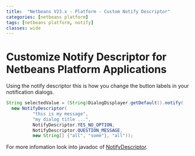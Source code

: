 ```yaml
---
title:  "Netbeans V23.x - Platform - Custom Notify Descriptor"
categories: [netbeans platform]
tags: [netbeans platform, notify]
classes: wide
---
```


# Customize Notify Descriptor for Netbeans Platform Applications


Using the notify descriptor this is how you change the button labels in your notification dialogs. 

```java
String selectedValue = (String)DialogDisplayer.getDefault().notify(
  new NotifyDescriptor(
          "this is my message",
          "my dialog title ...", 
          NotifyDescriptor.YES_NO_OPTION, 
          NotifyDescriptor.QUESTION_MESSAGE, 
          new String[] {"all", "some"}, "all"));
```

For more infomation look into javadoc of [NotifyDescriptor](https://bits.netbeans.org/23/javadoc/org-openide-dialogs/org/openide/NotifyDescriptor.html).
